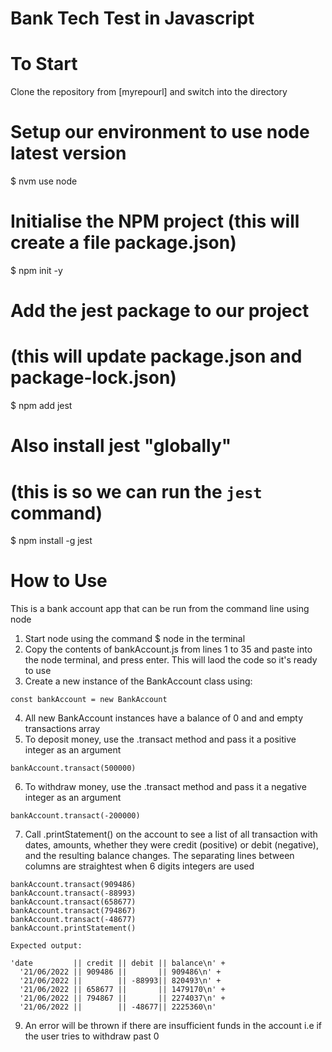 # Bank Tech Test in Javascript

# To Start

Clone the repository from [myrepourl] and switch into the directory

# Setup our environment to use node latest version
$ nvm use node

# Initialise the NPM project (this will create a file package.json)
$ npm init -y

# Add the jest package to our project
# (this will update package.json and package-lock.json)
$ npm add jest

# Also install jest "globally"
# (this is so we can run the `jest` command)
$ npm install -g jest


# How to Use

This is a bank account app that can be run from the command line using node

1. Start node using the command $ node in the terminal
2. Copy the contents of bankAccount.js from lines 1 to 35 and paste into the node terminal, and press enter. This will laod the code so it's ready to use
3. Create a new instance of the BankAccount class using:
```
const bankAccount = new BankAccount

```
4. All new BankAccount instances have a balance of 0 and and empty transactions array
5. To deposit money, use the .transact method and pass it a positive integer as an argument
```
bankAccount.transact(500000)

```
6. To withdraw money, use the .transact method and pass it a negative integer as an argument
```
bankAccount.transact(-200000)

```
7. Call .printStatement() on the account to see a list of all transaction with dates, amounts, whether they were credit (positive) or debit (negative), and the resulting balance changes. The separating lines between columns are straightest when 6 digits integers are used
```
bankAccount.transact(909486)
bankAccount.transact(-88993)
bankAccount.transact(658677)
bankAccount.transact(794867)
bankAccount.transact(-48677)
bankAccount.printStatement()

Expected output:

'date         || credit || debit || balance\n' +
  '21/06/2022 || 909486 ||       || 909486\n' +
  '21/06/2022 ||        || -88993|| 820493\n' +
  '21/06/2022 || 658677 ||       || 1479170\n' +
  '21/06/2022 || 794867 ||       || 2274037\n' +
  '21/06/2022 ||        || -48677|| 2225360\n'

```
9. An error will be thrown if there are insufficient funds in the account i.e if the user tries to withdraw past 0

